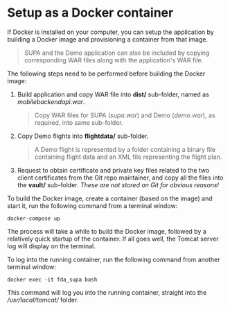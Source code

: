 # Setup as a Docker container

If Docker is installed on your computer, you can setup the application by building a Docker image and provisioning a container from that image.

> SUPA and the Demo application can also be included by copying corresponding WAR files along with the application's WAR file.

The following steps need to be performed before building the Docker image:

1. Build application and copy WAR file into **dist/** sub-folder, named as _mobilebackendapi.war_.

	> Copy WAR files for SUPA (_supa.war_) and Demo (_demo.war_), as required, into same sub-folder.

2. Copy Demo flights into **flightdata/** sub-folder.

	> A Demo flight is represented by a folder containing a binary file containing flight data and an XML file representing the flight plan.

3. Request to obtain certificate and private key files related to the two client certificates from the Git repo maintainer, and copy all the files into the **vault/** sub-folder. _These are not stored on Git for obvious reasons!_

To build the Docker image, create a container (based on the image) and start it, run the following command from a terminal window:
```
docker-compose up
```

The process will take a while to build the Docker image, followed by a relatively quick startup of the container. If all goes well, the Tomcat server log will display on the terminal.

To log into the running container, run the following command from another terminal window:
```
docker exec -it fda_supa bash
```
This command will log you into the running container, straight into the _/usr/local/tomcat/_ folder.